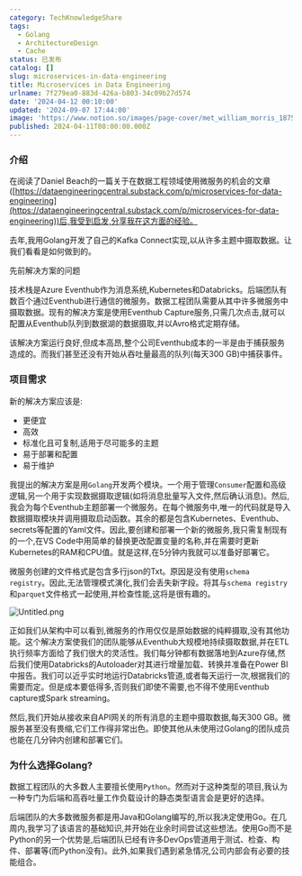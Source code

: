 ```yaml
---
category: TechKnowledgeShare
tags:
  - Golang
  - ArchitectureDesign
  - Cache
status: 已发布
catalog: []
slug: microservices-in-data-engineering
title: Microservices in Data Engineering
urlname: 7f279ea0-883d-426a-b803-34c09b27d574
date: '2024-04-12 00:10:00'
updated: '2024-09-07 17:44:00'
image: 'https://www.notion.so/images/page-cover/met_william_morris_1875.jpg'
published: 2024-04-11T08:00:00.000Z
---
```


### 介绍


在阅读了Daniel Beach的一篇关于在数据工程领域使用微服务的机会的文章([https://dataengineeringcentral.substack.com/p/microservices-for-data-engineering](https://dataengineeringcentral.substack.com/p/microservices-for-data-engineering))后,我受到启发,分享我在这方面的经验。


去年,我用Golang开发了自己的Kafka Connect实现,以从许多主题中摄取数据。让我们看看是如何做到的。


先前解决方案的问题


技术栈是Azure Eventhub作为消息系统,Kubernetes和Databricks。后端团队有数百个通过Eventhub进行通信的微服务。数据工程团队需要从其中许多微服务中摄取数据。现有的解决方案是使用Eventhub Capture服务,只需几次点击,就可以配置从Eventhub队列到数据湖的数据摄取,并以Avro格式定期存储。


该解决方案运行良好,但成本高昂,整个公司Eventhub成本的一半是由于捕获服务造成的。而我们甚至还没有开始从吞吐量最高的队列(每天300 GB)中捕获事件。


### 项目需求


新的解决方案应该是:

- 更便宜
- 高效
- 标准化且可复制,适用于尽可能多的主题
- 易于部署和配置
- 易于维护

我提出的解决方案是用`Golang`开发两个模块。一个用于管理`Consumer`配置和高级逻辑,另一个用于实现数据摄取逻辑(如将消息批量写入文件,然后确认消息)。然后,我会为每个Eventhub主题部署一个微服务。在每个微服务中,唯一的代码就是导入数据摄取模块并调用摄取启动函数。其余的都是包含Kubernetes、Eventhub、secrets等配置的Yaml文件。因此,要创建和部署一个新的微服务,我只需复制现有的一个,在VS Code中用简单的替换更改配置变量的名称,并在需要时更新Kubernetes的RAM和CPU值。就是这样,在5分钟内我就可以准备好部署它。


微服务创建的文件格式是包含多行json的Txt。原因是没有使用`schema registry`。因此,无法管理模式演化,我们会丢失新字段。将其与`schema registry`和`parquet`文件格式一起使用,并检查性能,这将是很有趣的。


![Untitled.png](https://prod-files-secure.s3.us-west-2.amazonaws.com/5d24fe63-e567-4804-86f9-9fdc62e13082/4e0f8d5d-b295-4408-9363-660688d511a9/Untitled.png?X-Amz-Algorithm=AWS4-HMAC-SHA256&X-Amz-Content-Sha256=UNSIGNED-PAYLOAD&X-Amz-Credential=ASIAZI2LB4667RLRIIQS%2F20250407%2Fus-west-2%2Fs3%2Faws4_request&X-Amz-Date=20250407T053930Z&X-Amz-Expires=3600&X-Amz-Security-Token=IQoJb3JpZ2luX2VjEN3%2F%2F%2F%2F%2F%2F%2F%2F%2F%2FwEaCXVzLXdlc3QtMiJIMEYCIQDIG2jJrRqNeQRkHjA2vsqi%2FQTY0TF5Am6nWEr1bsa%2B%2BAIhAMWNF6NYCnpE6FkH8atfevnKwJQE233RA8PKCRwVaXuPKv8DCFYQABoMNjM3NDIzMTgzODA1IgyiisqZmPQ0iSuxLFUq3AMo5Gfm7LhQoaL0loKV%2FiIUu2hLXyTJRN5BCEepGRxQuukE1pHUw5ijz%2F0mucqX2zbYEf1p4CY59pW%2FwMJ%2FUg%2BsLIWlCu6Ty4cjwxupXGzjFXHBlmGpiPcNyUFOSCMJdKXOMwudMA93HWwC8TUw%2Byd69uWhouSZ7vFtvSss739TPguVLXqgdbs4iIce1nLLbZmTx7WEtwBkKB1REAhgya0oKVugxn%2BIAQZPjKmsnJ5f45q%2B03RSgpAw2EwgxdrEbq1tE6vkuNeRLb797rrCEGjzreobsBxAv95xolzaxfgBlgTq8rVBVDLLmwL6ygDdp8i%2Fk5%2FGTBUNVbbjXVZD0Ia7t48uavfdNurAUTbJESkHUp7aJD7DctGuRdhwP%2FzQdF7ge%2FEugpdMN%2BXECnFdRZWlRJnyBAhvp9E0K5O9tWVQIJ9XB8zm2pcblJYAyTeGLny%2FINKp%2FSknwwb7sOfqf92QIjnrtjw5p2m7V%2FlcIRo5B1Dahs%2FMt7MX7tli7YcvCLUyUeKFBcqOTwDOWMvP8EurjZ8ajj2uoY1U16uiM8rmiAkIAV%2BQoR5ymGqzBif%2B7LH2sWiNv6zDTDHTbI16Mls4wsDupIPk%2FtaaOATdSzoblUXvDDGZu5ReKmX2gjCet82%2FBjqkAd0IkxbWvt9JNCpJv2pvF48EAggXZkbdcprVOWOlTqR2YOoZWIRuXO%2BELFSj8oZhB%2FoEjMngYr4GywUV6qP7osV7FCoK5ERrFgtIAJnwyvBi472UTI7zYhXi%2BILT%2BMi%2FAU7q7Q7kS8qDoDzxLD03Ot%2ByqB3lWlG9SXJTw%2Bf9rX%2FcdIT7fMP7WPhQ5NBiOeGDvKKWGTunwK2kvmsW4RsdTNnI8NFR&X-Amz-Signature=f162b746060f2cdc05e1a32e58b9224939bb206e840a341e484a03c6e9b78323&X-Amz-SignedHeaders=host&x-id=GetObject)


正如我们从架构中可以看到,微服务的作用仅仅是原始数据的纯粹摄取,没有其他功能。这个解决方案使我们的团队能够从Eventhub大规模地持续摄取数据,并在ETL执行频率方面给了我们很大的灵活性。我们每分钟都有数据落地到Azure存储,然后我们使用Databricks的Autoloader对其进行增量加载、转换并准备在Power BI中报告。我们可以近乎实时地运行Databricks管道,或者每天运行一次,根据我们的需要而定。但是成本要低得多,否则我们即使不需要,也不得不使用Eventhub capture或Spark streaming。


然后,我们开始从接收来自API网关的所有消息的主题中摄取数据,每天300 GB。微服务甚至没有畏缩,它们工作得非常出色。即使其他从未使用过Golang的团队成员也能在几分钟内创建和部署它们。


### 为什么选择Golang?


数据工程团队的大多数人主要擅长使用`Python`。然而对于这种类型的项目,我认为一种专门为后端和高吞吐量工作负载设计的静态类型语言会是更好的选择。


后端团队的大多数微服务都是用Java和Golang编写的,所以我决定使用Go。在几周内,我学习了该语言的基础知识,并开始在业余时间尝试这些想法。使用Go而不是Python的另一个优势是,后端团队已经有许多DevOps管道用于测试、检查、构件、部署等(而Python没有)。此外,如果我们遇到紧急情况,公司内部会有必要的技能组合。

